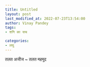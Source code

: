 ```yaml
---
title: Untitled
layout: post
last_modified_at: 2022-07-23T13:54:00
author: Vinay Pandey
tags:
- शनि का सच

categories:
- लघु
---
```

तलत अजीज ~ तलत महमूद


